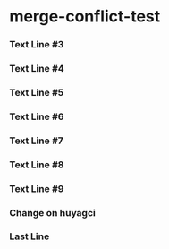 # merge-conflict-test

### Text Line #3
### Text Line #4
### Text Line #5
### Text Line #6
### Text Line #7
### Text Line #8
### Text Line #9
### Change on huyagci
### Last Line 
